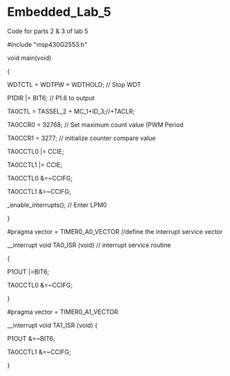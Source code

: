 # Embedded_Lab_5
Code for parts 2 &amp; 3 of lab 5

#include "msp430G2553.h"

void main(void)

{

WDTCTL = WDTPW + WDTHOLD; // Stop WDT

P1DIR |= BIT6; // P1.6 to output

TA0CTL = TASSEL_2 + MC_1+ID_3;//+TACLR;

TA0CCR0 = 32768; // Set maximum count value (PWM Period

TA0CCR1 = 3277; // initialize counter compare value

TA0CCTL0 |= CCIE;

TA0CCTL1 |= CCIE;

TA0CCTL0 &=~CCIFG;

TA0CCTL1 &=~CCIFG;

_enable_interrupts(); // Enter LPM0

}

#pragma vector = TIMER0_A0_VECTOR //define the interrupt service vector

__interrupt void TA0_ISR (void) // interrupt service routine

{

P1OUT |=BIT6;

TA0CCTL0 &=~CCIFG;

}

#pragma vector = TIMER0_A1_VECTOR


__interrupt void TA1_ISR (void) {

P1OUT &=~BIT6;

TA0CCTL1 &=~CCIFG;

}
